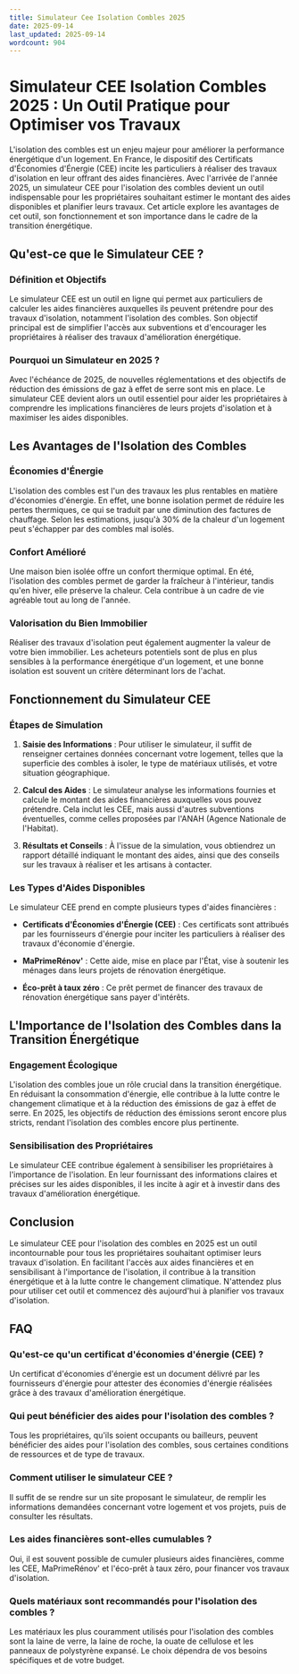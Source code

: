 ```yaml
---
title: Simulateur Cee Isolation Combles 2025
date: 2025-09-14
last_updated: 2025-09-14
wordcount: 904
---
```


# Simulateur CEE Isolation Combles 2025 : Un Outil Pratique pour Optimiser vos Travaux

L'isolation des combles est un enjeu majeur pour améliorer la performance énergétique d'un logement. En France, le dispositif des Certificats d'Économies d'Énergie (CEE) incite les particuliers à réaliser des travaux d'isolation en leur offrant des aides financières. Avec l'arrivée de l'année 2025, un simulateur CEE pour l'isolation des combles devient un outil indispensable pour les propriétaires souhaitant estimer le montant des aides disponibles et planifier leurs travaux. Cet article explore les avantages de cet outil, son fonctionnement et son importance dans le cadre de la transition énergétique.

## Qu'est-ce que le Simulateur CEE ?

### Définition et Objectifs

Le simulateur CEE est un outil en ligne qui permet aux particuliers de calculer les aides financières auxquelles ils peuvent prétendre pour des travaux d'isolation, notamment l'isolation des combles. Son objectif principal est de simplifier l'accès aux subventions et d'encourager les propriétaires à réaliser des travaux d'amélioration énergétique.

### Pourquoi un Simulateur en 2025 ?

Avec l'échéance de 2025, de nouvelles réglementations et des objectifs de réduction des émissions de gaz à effet de serre sont mis en place. Le simulateur CEE devient alors un outil essentiel pour aider les propriétaires à comprendre les implications financières de leurs projets d'isolation et à maximiser les aides disponibles.

## Les Avantages de l'Isolation des Combles

### Économies d'Énergie

L'isolation des combles est l'un des travaux les plus rentables en matière d'économies d'énergie. En effet, une bonne isolation permet de réduire les pertes thermiques, ce qui se traduit par une diminution des factures de chauffage. Selon les estimations, jusqu'à 30% de la chaleur d'un logement peut s'échapper par des combles mal isolés.

### Confort Amélioré

Une maison bien isolée offre un confort thermique optimal. En été, l'isolation des combles permet de garder la fraîcheur à l'intérieur, tandis qu'en hiver, elle préserve la chaleur. Cela contribue à un cadre de vie agréable tout au long de l'année.

### Valorisation du Bien Immobilier

Réaliser des travaux d'isolation peut également augmenter la valeur de votre bien immobilier. Les acheteurs potentiels sont de plus en plus sensibles à la performance énergétique d'un logement, et une bonne isolation est souvent un critère déterminant lors de l'achat.

## Fonctionnement du Simulateur CEE

### Étapes de Simulation

1. **Saisie des Informations** : Pour utiliser le simulateur, il suffit de renseigner certaines données concernant votre logement, telles que la superficie des combles à isoler, le type de matériaux utilisés, et votre situation géographique.
   
2. **Calcul des Aides** : Le simulateur analyse les informations fournies et calcule le montant des aides financières auxquelles vous pouvez prétendre. Cela inclut les CEE, mais aussi d'autres subventions éventuelles, comme celles proposées par l'ANAH (Agence Nationale de l'Habitat).

3. **Résultats et Conseils** : À l'issue de la simulation, vous obtiendrez un rapport détaillé indiquant le montant des aides, ainsi que des conseils sur les travaux à réaliser et les artisans à contacter.

### Les Types d'Aides Disponibles

Le simulateur CEE prend en compte plusieurs types d'aides financières :

- **Certificats d'Économies d'Énergie (CEE)** : Ces certificats sont attribués par les fournisseurs d'énergie pour inciter les particuliers à réaliser des travaux d'économie d'énergie.
  
- **MaPrimeRénov'** : Cette aide, mise en place par l'État, vise à soutenir les ménages dans leurs projets de rénovation énergétique.

- **Éco-prêt à taux zéro** : Ce prêt permet de financer des travaux de rénovation énergétique sans payer d'intérêts.

## L'Importance de l'Isolation des Combles dans la Transition Énergétique

### Engagement Écologique

L'isolation des combles joue un rôle crucial dans la transition énergétique. En réduisant la consommation d'énergie, elle contribue à la lutte contre le changement climatique et à la réduction des émissions de gaz à effet de serre. En 2025, les objectifs de réduction des émissions seront encore plus stricts, rendant l'isolation des combles encore plus pertinente.

### Sensibilisation des Propriétaires

Le simulateur CEE contribue également à sensibiliser les propriétaires à l'importance de l'isolation. En leur fournissant des informations claires et précises sur les aides disponibles, il les incite à agir et à investir dans des travaux d'amélioration énergétique.

## Conclusion

Le simulateur CEE pour l'isolation des combles en 2025 est un outil incontournable pour tous les propriétaires souhaitant optimiser leurs travaux d'isolation. En facilitant l'accès aux aides financières et en sensibilisant à l'importance de l'isolation, il contribue à la transition énergétique et à la lutte contre le changement climatique. N'attendez plus pour utiliser cet outil et commencez dès aujourd'hui à planifier vos travaux d'isolation.

## FAQ

### Qu'est-ce qu'un certificat d'économies d'énergie (CEE) ?

Un certificat d'économies d'énergie est un document délivré par les fournisseurs d'énergie pour attester des économies d'énergie réalisées grâce à des travaux d'amélioration énergétique.

### Qui peut bénéficier des aides pour l'isolation des combles ?

Tous les propriétaires, qu'ils soient occupants ou bailleurs, peuvent bénéficier des aides pour l'isolation des combles, sous certaines conditions de ressources et de type de travaux.

### Comment utiliser le simulateur CEE ?

Il suffit de se rendre sur un site proposant le simulateur, de remplir les informations demandées concernant votre logement et vos projets, puis de consulter les résultats.

### Les aides financières sont-elles cumulables ?

Oui, il est souvent possible de cumuler plusieurs aides financières, comme les CEE, MaPrimeRénov' et l'éco-prêt à taux zéro, pour financer vos travaux d'isolation.

### Quels matériaux sont recommandés pour l'isolation des combles ?

Les matériaux les plus couramment utilisés pour l'isolation des combles sont la laine de verre, la laine de roche, la ouate de cellulose et les panneaux de polystyrène expansé. Le choix dépendra de vos besoins spécifiques et de votre budget.